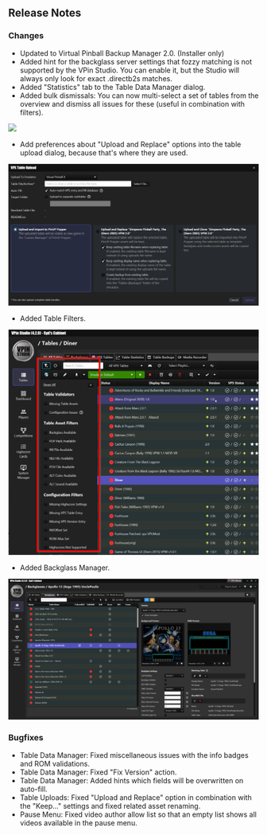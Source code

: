 ## Release Notes

### Changes

- Updated to Virtual Pinball Backup Manager 2.0. (Installer only)
- Added hint for the backglass server settings that fozzy matching is not supported by the VPin Studio. You can enable it, but the Studio will always only look for exact .directb2s matches.
- Added "Statistics" tab to the Table Data Manager dialog.
- Added bulk dismissals: You can now multi-select a set of tables from the overview and dismiss all issues for these (useful in combination with filters).

<img src="https://raw.githubusercontent.com/syd711/vpin-studio/main/documentation/tables/validation-error-bulk.png" width="600" />

- Add preferences about "Upload and Replace" options into the table upload dialog, because that's where they are used.

<img src="https://raw.githubusercontent.com/syd711/vpin-studio/main/documentation/tables/uploads.png" width="600" />

- Added Table Filters.

<img src="https://raw.githubusercontent.com/syd711/vpin-studio/main/documentation/tables/filters.png" width="600" />

- Added Backglass Manager.

<img src="https://raw.githubusercontent.com/syd711/vpin-studio/main/documentation/tables/backglass-manager.png" width="600" />


### Bugfixes

- Table Data Manager: Fixed miscellaneous issues with the info badges and ROM validations.
- Table Data Manager: Fixed "Fix Version" action.
- Table Data Manager: Added hints which fields will be overwritten on auto-fill.
- Table Uploads: Fixed "Upload and Replace" option in combination with the "Keep..." settings and fixed related asset renaming.
- Pause Menu: Fixed video author allow list so that an empty list shows all videos available in the pause menu. 
